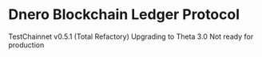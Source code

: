 # Dnero Blockchain Ledger Protocol
TestChainnet v0.5.1 (Total Refactory)
Upgrading to Theta 3.0
Not ready for production
